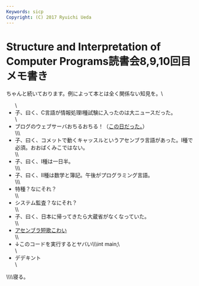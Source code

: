 ```yaml
---
Keywords: sicp
Copyright: (C) 2017 Ryuichi Ueda
---
```


# <!--:ja-->Structure and Interpretation of Computer Programs読書会8,9,10回目メモ書き<!--:-->
<!--:ja-->ちゃんと続いております。例によって本とは全く関係ない知見を。\<ul>\	<li>子、曰く、C言語が情報処理I種試験に入ったのは大ニュースだった。</li>\	<li>ブログのウェブサーバおちるおちる！（<a href="http://blog.ueda.asia/?p=1380" title="出版社に送る原稿には日本語と英単語の間にスペースを入れない方が良いらしいので贖罪のためにシェル芸やります。" target="_blank">この日だった。</a>）</li>\\\	<li>子、曰く、コメットで動くキャッスルというアセンブラ言語があった。I種で必須。おおばくみこではない。</li>\\	<li>子、曰く、I種は一日半。</li>\\\	<li>子、曰く、II種は数学と簿記。午後がプログラミング言語。</li>\\\<li>特種？なにそれ？</li>\\<li>システム監査？なにそれ？</li>\\<li>子、曰く、日本に帰ってきたら大蔵省がなくなっていた。</li>\\<li><a href="http://kozos.jp/asm-tanka/">アセンブラ短歌こわい</a></li>\\<li>↓このコードを実行するとヤバい\\\int main;\</li>\<li>デデキント</li>\</ul>\\\\寝る。
